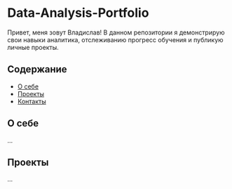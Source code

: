 # Data-Analysis-Portfolio
Привет, меня зовут Владислав! В данном репозитории я демонстрирую свои навыки аналитика, отслеживанию прогресс обучения и публикую личные проекты.

## Содержание
- [О себе](#о-себе)
- [Проекты](#проекты)
- [Контакты](#контакты)
  
## О себе

...


## Проекты

...
